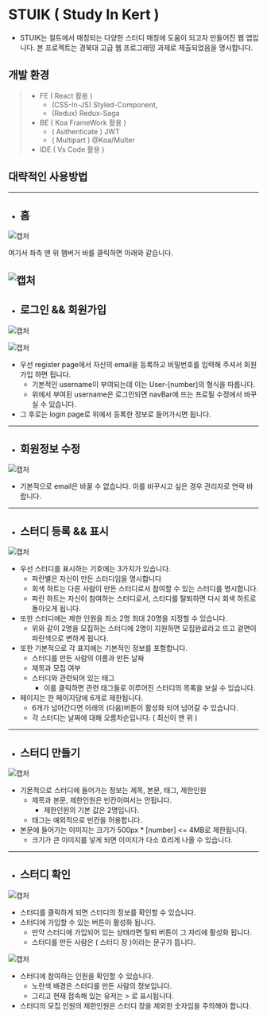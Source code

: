 # STUIK ( Study In Kert )

>

- STUIK는 컬트에서 매칭되는 다양한 스터디 매칭에 도움이 되고자 만들어진 웹 앱입니다. 본 프로젝트는 경북대 고급 웹 프로그래밍 과제로 제출되었음을 명시합니다.

## 개발 환경

> - FE ( React 활용 )
>   - (CSS-In-JS) Styled-Component,
>   - (Redux) Redux-Saga
> - BE ( Koa FrameWork 활용 )
>   - ( Authenticate ) JWT
>   - ( Multipart ) @Koa/Multer
> - IDE ( Vs Code 활용 )

## 대략적인 사용방법

---

- ## 홈

![캡처](/ReadMe/homepage.png)

여기서 좌측 맨 위 햄버거 바를 클릭하면 아래와 같습니다.

## ![캡처](/ReadMe/homepage_navbar.png)

- ## 로그인 && 회원가입

![캡처](/ReadMe/login.png)

![캡처](/ReadMe/register.png)

- 우선 register page에서 자신의 email을 등록하고 비밀번호를 입력해 주셔서 회원가입 하면 됩니다.
  - 기본적인 username이 부여되는데 이는 User-[number]의 형식을 따릅니다.
  - 위에서 부여된 username은 로그인되면 navBar에 뜨는 프로필 수정에서 바꾸실 수 있습니다.
- 그 후로는 login page로 위에서 등록한 정보로 들어가시면 됩니다.

---

- ## 회원정보 수정

![캡처](/ReadMe/editprofile.png)

- 기본적으로 email은 바꿀 수 없습니다. 이를 바꾸시고 싶은 경우 관리자로 연락 바랍니다.

---

- ## 스터디 등록 && 표시

![캡처](/ReadMe/homepage_2.png)

- 우선 스터디를 표시하는 기호에는 3가지가 있습니다.
  - 파란별은 자신이 만든 스터디임을 명시합니다
  - 회색 하트는 다른 사람이 만든 스터디로서 참여할 수 있는 스터디를 명시합니다.
  - 파란 하트는 자신이 참여하는 스터디로서, 스터디를 탈퇴하면 다시 회색 하트로 돌아오게 됩니다.
- 또한 스터디에는 제한 인원을 최소 2명 최대 20명을 지정할 수 있습니다.
  - 위와 같이 2명을 모집하는 스터디에 2명이 지원하면 모집완료라고 뜨고 겉면이 파란색으로 변하게 됩니다.
- 또한 기본적으로 각 표지에는 기본적인 정보를 포함합니다.
  - 스터디를 만든 사람의 이름과 만든 날짜
  - 제목과 모집 여부
  - 스터디와 관련되어 있는 태그
    - 이를 클릭하면 관련 태그들로 이루어진 스터디의 목록을 보실 수 있습니다.
- 페이지는 한 페이지당에 6개로 제한됩니다.
  - 6개가 넘어간다면 아래의 (다음)버튼이 활성화 되어 넘어갈 수 있습니다.
  - 각 스터디는 날짜에 대해 오름차순입니다. ( 최신이 맨 위 )

---

- ## 스터디 만들기

![캡처](/ReadMe/write.png)

- 기몬적으로 스터디에 들어가는 정보는 제목, 본문, 태그, 제한인원
  - 제목과 본문, 제한인원은 빈칸이여서는 안됩니다.
    - 제한인원의 기본 값은 2명입니다.
  - 태그는 예외적으로 빈칸을 허용합니다.
- 본문에 들어가는 이미지는 크기가 500px \* [number] <= 4MB로 제한됩니다.
  - 크기가 큰 이미지를 넣게 되면 이미지가 다소 흐리게 나올 수 있습니다.

---

- ## 스터디 확인

![캡처](/ReadMe/study_confirm.png)

- 스터디를 클릭하게 되면 스터디의 정보를 확인할 수 있습니다.
- 스터디에 가입할 수 있는 버튼이 활성화 됩니다.
  - 만약 스터디에 가입되어 있는 상태라면 탈퇴 버튼이 그 자리에 활성화 됩니다.
  - 스터디를 만든 사람은 ( 스터디 장 )이라는 문구가 뜹니다.

![캡처](/ReadMe/study_confirm_2.png)

- 스터디에 참여하는 인원을 확인할 수 있습니다.
  - 노란색 배경은 스터디를 만든 사람의 정보입니다.
  - 그리고 현재 접속해 있는 유저는 > 로 표시됩니다.
- 스터디의 모집 인원의 제한인원은 스터디 장을 제외한 숫자임을 주의해야 합니다.
